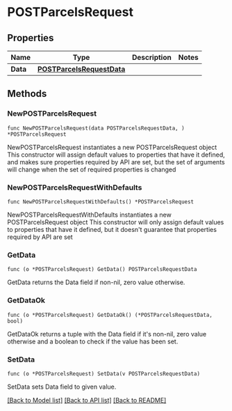 # POSTParcelsRequest

## Properties

Name | Type | Description | Notes
------------ | ------------- | ------------- | -------------
**Data** | [**POSTParcelsRequestData**](POSTParcelsRequestData.md) |  | 

## Methods

### NewPOSTParcelsRequest

`func NewPOSTParcelsRequest(data POSTParcelsRequestData, ) *POSTParcelsRequest`

NewPOSTParcelsRequest instantiates a new POSTParcelsRequest object
This constructor will assign default values to properties that have it defined,
and makes sure properties required by API are set, but the set of arguments
will change when the set of required properties is changed

### NewPOSTParcelsRequestWithDefaults

`func NewPOSTParcelsRequestWithDefaults() *POSTParcelsRequest`

NewPOSTParcelsRequestWithDefaults instantiates a new POSTParcelsRequest object
This constructor will only assign default values to properties that have it defined,
but it doesn't guarantee that properties required by API are set

### GetData

`func (o *POSTParcelsRequest) GetData() POSTParcelsRequestData`

GetData returns the Data field if non-nil, zero value otherwise.

### GetDataOk

`func (o *POSTParcelsRequest) GetDataOk() (*POSTParcelsRequestData, bool)`

GetDataOk returns a tuple with the Data field if it's non-nil, zero value otherwise
and a boolean to check if the value has been set.

### SetData

`func (o *POSTParcelsRequest) SetData(v POSTParcelsRequestData)`

SetData sets Data field to given value.



[[Back to Model list]](../README.md#documentation-for-models) [[Back to API list]](../README.md#documentation-for-api-endpoints) [[Back to README]](../README.md)


